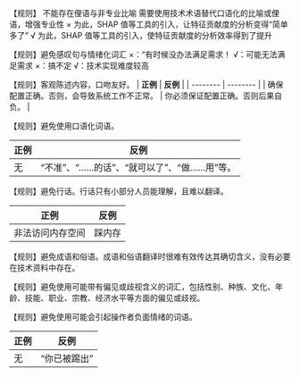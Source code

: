 【规则】 不能存在俚语与非专业比喻
需要使用技术术语替代口语化的比喻或俚语，增强专业性
× 为此，SHAP 值等工具的引入，让特征贡献度的分析变得“简单多了”
√ 为此，SHAP 值等工具的引入，使特征贡献度的分析效率得到了提升

【规则】避免感叹句与情绪化词汇
×：“有时候没办法满足需求！
√：可能无法满足需求
×：搞不定
√：技术实现难度较高


【规则】客观陈述内容，口吻友好。
| **正例** | **反例** |
| -------- | -------- |
| 确保配置正确。否则，会导致系统工作不正常。 | 你必须保证配置正确。否则后果自负。 |

【规则】避免使用口语化词语。

| **正例** | **反例** |
| -------- | -------- |
| 无 | “不准”、“……的话”、“就可以了”、“做……用”等。 |

【规则】避免行话。行话只有小部分人员能理解，且难以翻译。

| **正例** | **反例** |
| -------- | -------- |
| 非法访问内存空间 | 踩内存 |

【规则】避免成语和俗语。成语和俗语翻译时很难有效传达其确切含义，没有必要在技术资料中存在。

【规则】避免使用可能带有偏见或歧视含义的词汇，包括性别、种族、文化、年龄、技能、职业、宗教、经济水平等方面的偏见或歧视。

【规则】避免使用可能会引起操作者负面情绪的词语。

| **正例** | **反例** |
| -------- | -------- |
| 无 | “你已被踢出” |
